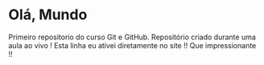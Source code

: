 # Olá,  Mundo
 Primeiro repositorio do curso Git e GitHub.
 Repositório criado durante uma aula ao vivo !
 Esta linha eu ativei diretamente no site !!  Que impressionante !!
